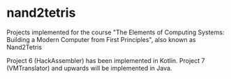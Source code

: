 # nand2tetris
Projects implemented for the course "The Elements of Computing Systems: Building a Modern Computer from First Principles", also known as Nand2Tetris

Project 6 (HackAssembler) has been implemented in Kotlin.
Project 7 (VMTranslator) and upwards will be implemented in Java.
